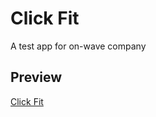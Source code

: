 # Click Fit
A test app for on-wave company
## Preview 
[Click Fit](https://on-wave-test-app.netlify.app)